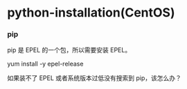 # python-installation(CentOS)


### pip

pip 是 EPEL 的一个包，所以需要安装 EPEL。

yum install -y epel-release

如果装不了 EPEL 或者系统版本过低没有搜索到 pip，该怎么办？




